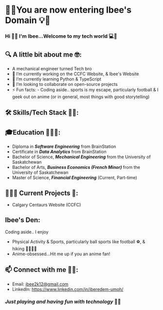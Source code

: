 #  🌟💡You are now entering Ibee's Domain 💡🌟
 
 ### Hi 👋🏾 I'm Ibee...Welcome to my tech world 💻🚀

## 🔍 A little bit about me 🤓:
-  A mechanical engineer turned Tech bro 
- 🔭 I’m currently working on the CCFC Website, & Ibee's Website
- 🌱 I’m currently learning Python & TypeScript
- 👯 I’m looking to collaborate on open-source projects
- ⚡ Fun facts: - Coding aside.. sports is my escape, particularly football & I geek out on anime (or in general, most things with good storytelling)

## 🛠 Skills/Tech Stack 💪🏿:

## 🎓Education 👨🏾‍🎓:
- Diploma in ***Software Engineering*** from BrainStation
- Certificate in ***Data Analytics*** from BrainStation
- Bachelor of Science, ***Mechanical Engineering*** from the University of Saskatchewan
- Bachelor of Arts, ***Business Economics (French Minor)*** from the University of Saskatchewan
- Master of Science, ***Financial Engineering*** (Current, Part-time)

## 🧑🏽‍💻 Current Projects 💼:
- Calgary Centaurs Website (CCFC)

## Ibee's Den:
Coding aside.. I enjoy
- Physical Activity & Sports, particularly ball sports like football ⚽️, & hiking 🧑🏿‍🦯‍➡️
- Anime-obsessed...Hit me up if you an anime fan!

## 📫 Connect with me 🤝🏿:
-  Email: ibee2k12@gmail.com
-  LinkedIn: https://www.linkedin.com/in/iberedem-umoh/

### *Just playing and having fun with technology* 🦾🤖





<!--
**i-bee01/i-bee01** is a ✨ _special_ ✨ repository because its `README.md` (this file) appears on your GitHub profile.

Here are some ideas to get you started:




- 🤔 I’m looking for help with ...
- 💬 Ask me about ...

- 😄 Pronouns: ...

-->
